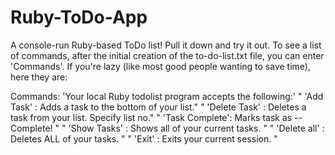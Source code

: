 # Ruby-ToDo-App
A console-run Ruby-based ToDo list! Pull it down and try it out. 
To see a list of commands, after the initial creation of the to-do-list.txt file, 
you can enter 'Commands'. If you're lazy (like most good people wanting to save time), here they are: 

Commands: 
   'Your local Ruby todolist program accepts the following:' 
   " 'Add Task'     : Adds a task to the bottom of your list."
   " 'Delete Task'  : Deletes a task from your list. Specify list no."
   " 'Task Complete': Marks task as -- Complete!  " 
   " 'Show Tasks'   : Shows all of your current tasks. "
   " 'Delete all'   : Deletes ALL of your tasks. " 
   " 'Exit'         : Exits your current session. " 


